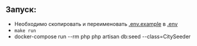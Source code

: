 ## Запуск:
- Необходимо скопировать и переименовать [.env.example](.env.example) в  [.env](.env)
- `make run`
- docker-compose run --rm php php artisan db:seed --class=CitySeeder

